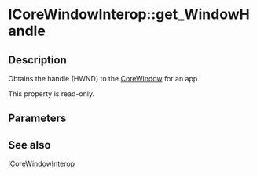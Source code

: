 # ICoreWindowInterop::get_WindowHandle

## Description

Obtains the handle (HWND) to the [CoreWindow](https://msdn.microsoft.com/60b1c8c6-c136-4c4c-8e46-69a792d58ed0) for an app.

This property is read-only.

## Parameters

## See also

[ICoreWindowInterop](https://learn.microsoft.com/windows/desktop/api/corewindow/nn-corewindow-icorewindowinterop)